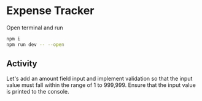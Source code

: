# Expense Tracker
Open terminal and run

```bash
npm i
npm run dev -- --open
```

## Activity
Let's add an amount field input and implement validation so that the input value must fall within the range of 1 to 999,999. Ensure that the input value is printed to the console.


